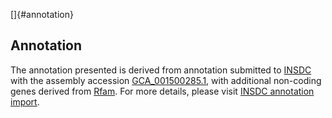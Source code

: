 []{#annotation}

Annotation
----------

The annotation presented is derived from annotation submitted to
[INSDC](http://www.insdc.org) with the assembly accession
[GCA\_001500285.1](http://www.ebi.ac.uk/ena/data/view/GCA_001500285.1),
with additional non-coding genes derived from
[Rfam](http://rfam.xfam.org/). For more details, please visit [INSDC
annotation
import](http://ensemblgenomes.org/info/data/insdc_annotation).
